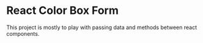 <h1>React Color Box Form</h1>

This project is mostly to play with passing data and methods between react components.